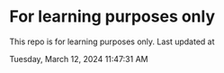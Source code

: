 # For learning purposes only
This repo is for learning purposes only.
Last updated at

Tuesday, March 12, 2024 11:47:31 AM

